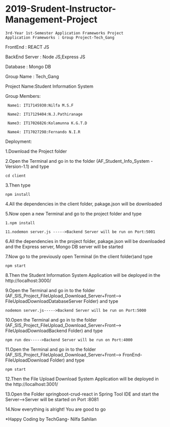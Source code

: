 # 2019-Srudent-Instructor-Management-Project

    3rd-Year 1st-Semester Application Frameworks Project
    Application Frameworks : Group Project-Tech_Gang

FrontEnd : REACT JS

BackEnd Server : Node JS,Express JS

Database : Mongo DB

Group Name : Tech_Gang

Project Name:Student Information System

Group Members:

     Name1: IT17145930:Nilfa M.S.F 

     Name2: IT17129404:N.J.Pathiranage

     Name3: IT17026826:Kolamunna K.G.T.D

     Name4: IT17027298:Fernando N.I.R 



Deployment:

1.Download the Project folder

2.Open the Terminal and go in to the folder (AF_Student_Info_System - Version-1.1) and type

    cd client

3.Then type

    npm install
    
4.All the dependencies in the client folder, pakage.json will be downloaded

5.Now open a new Terminal and go to the project folder and type

    1.npm install

    11.nodemon server.js ----->Backend Server will be run on Port:5001

6.All the dependencies in the project folder, pakage.json will be downloaded and the Express server, Mongo DB server will be started

7.Now go to the previously open Terminal (in the client folder)and type

    npm start
    
8.Then the Student Information System Application will be deployed in the http://localhost:3000/

9.Open the Terminal and go in to the folder (AF_SIS_Project_FileUpload_Download_Server+Front--> FileUploadDownloadDatabaseServer Folder) and type

    nodemon server.js----->Backend Server will be run on Port:5000

10.Open the Terminal and go in to the folder (AF_SIS_Project_FileUpload_Download_Server+Front--> FileUploadDownloadBackend Folder)
and type
    
    npm run dev----->Backend Server will be run on Port:4000
    
11.Open the Terminal and go in to the folder (AF_SIS_Project_FileUpload_Download_Server+Front--> FronEnd-FileUploadDownload Folder) and type

    npm start
    
12.Then the File Upload Download System Application will be deployed in the http://localhost:3001/

13.Open the Folder springboot-crud-react in Spring Tool IDE and start the Server-->Server will be started on Port :8081

14.Now everything is alright! You are good to go




*Happy Coding by TechGang-  Nilfa Sahilan


